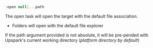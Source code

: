 <!--TITLE:open-->
<!--ABOUT:The open task will open the argument with the default file association.-->

```javascript
:open null|...path
```

The open task will open the target with the default file association. 
- Folders will open with the default file explorer

If the path argument provided is not absolute, it will be pre-pended with Upspark's current working directory (*platform directory by default*)